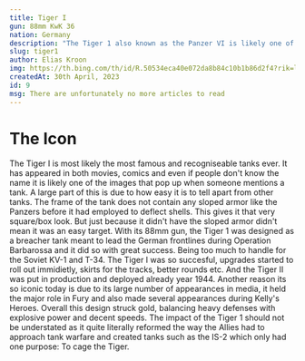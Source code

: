 ```yaml
---
title: Tiger I
gun: 88mm KwK 36
nation: Germany
description: "The Tiger 1 also known as the Panzer VI is likely one of the most recogniseable and iconic tanks ever produced next to the likes of the American M1A2 Abrams. It has made several apperances in movies such as Fury."
slug: tiger1
author: Elias Kroon
img: https://th.bing.com/th/id/R.50534eca40e072da8b84c10b1b86d2f4?rik=lFLKLU%2b8BX4kVA&riu=http%3a%2f%2fcdn.wallpapersafari.com%2f63%2f44%2fGW8RPB.jpg&ehk=mTu4xdki3oBI0VVIShaYdF2dKXTpSo8BbfhSVkUl57o%3d&risl=&pid=ImgRaw&r=0
createdAt: 30th April, 2023
id: 9
msg: There are unfortunately no more articles to read
---
```

<h1 class="text-xl font-bold">The Icon</h1>
The Tiger I is most likely the most famous and recogniseable tanks ever. It has appeared in both movies, comics and even if people don't know the name it is likely one of the images that pop up when someone mentions a tank. A large part of this is due to how easy it is to tell apart from other tanks. The frame of the tank does not contain any sloped armor like the Panzers before it had employed to deflect shells. This gives it that very square/box look. But just because it didn't have the sloped armor didn't mean it was an easy target. With its 88mm gun, the Tiger 1 was designed as a breacher tank meant to lead the German frontlines during Operation Barbarossa and it did so with great success. Being too much to handle for the Soviet KV-1 and T-34. The Tiger I was so succesful, upgrades started to roll out immidietly, skirts for the tracks, better rounds etc. And the Tiger II was put in production and deployed already year 1944. Another reason its so iconic today is due to its large number of appearances in media, it held the major role in Fury and also made several appearances during Kelly's Heroes. Overall this design struck gold, balancing heavy defenses with explosive power and decent speeds. The impact of the Tiger 1 should not be understated as it quite literally reformed the way the Allies had to approach tank warfare and created tanks such as the IS-2 which only had one purpose: To cage the Tiger.